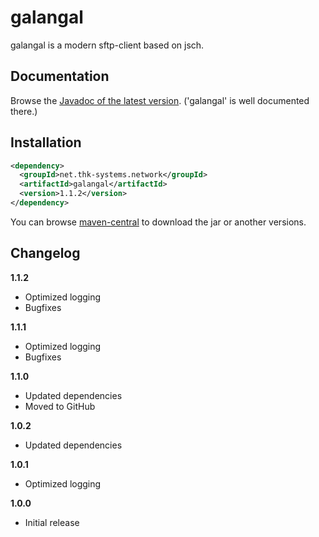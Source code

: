 # galangal

galangal is a modern sftp-client based on jsch. 


## Documentation

Browse the [Javadoc of the latest version](http://www.thk-systems.de/content/oss/javadoc/galangal/current/index.html). ('galangal' is well documented there.)


## Installation

```xml
<dependency>
  <groupId>net.thk-systems.network</groupId>
  <artifactId>galangal</artifactId>
  <version>1.1.2</version>
</dependency>
```
You can browse [maven-central](http://search.maven.org/#artifactdetails|net.thk-systems.network|galangal|1.1.2|jar) to download the jar or another versions.


## Changelog

**1.1.2**

* Optimized logging
* Bugfixes

**1.1.1**

* Optimized logging
* Bugfixes

**1.1.0**

* Updated dependencies
* Moved to GitHub

**1.0.2**

* Updated dependencies

**1.0.1**

* Optimized logging

**1.0.0**

* Initial release
